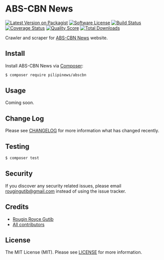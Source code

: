 # ABS-CBN News

[![Latest Version on Packagist][ico-version]][link-packagist]
[![Software License][ico-license]][link-license]
[![Build Status][ico-travis]][link-travis]
[![Coverage Status][ico-scrutinizer]][link-scrutinizer]
[![Quality Score][ico-code-quality]][link-code-quality]
[![Total Downloads][ico-downloads]][link-downloads]

Crawler and scraper for [ABS-CBN News](https://news.abs-cbn.com/) website.

## Install

Install ABS-CBN News via [Composer](https://getcomposer.org):

``` bash
$ composer require pilipinews/abscbn
```

## Usage

Coming soon.

## Change Log

Please see [CHANGELOG][link-changelog] for more information what has changed recently.

## Testing

``` bash
$ composer test
```

## Security

If you discover any security related issues, please email rougingutib@gmail.com instead of using the issue tracker.

## Credits

- [Rougin Royce Gutib][link-author]
- [All contributors][link-contributors]

## License

The MIT License (MIT). Please see [LICENSE][link-license] for more information.

[ico-version]: https://img.shields.io/packagist/v/pilipinews/abscbn.svg?style=flat-square
[ico-license]: https://img.shields.io/badge/license-MIT-brightgreen.svg?style=flat-square
[ico-travis]: https://img.shields.io/travis/pilipinews/abscbn/master.svg?style=flat-square
[ico-scrutinizer]: https://img.shields.io/scrutinizer/coverage/g/pilipinews/abscbn.svg?style=flat-square
[ico-code-quality]: https://img.shields.io/scrutinizer/g/pilipinews/abscbn.svg?style=flat-square
[ico-downloads]: https://img.shields.io/packagist/dt/pilipinews/abscbn.svg?style=flat-square

[link-author]: https://rougin.github.io
[link-changelog]: https://github.com/pilipinews/abscbn/blob/master/CHANGELOG.md
[link-code-quality]: https://scrutinizer-ci.com/g/pilipinews/abscbn
[link-contributors]: https://github.com/pilipinews/abscbn/contributors
[link-downloads]: https://packagist.org/packages/pilipinews/abscbn
[link-license]: https://github.com/pilipinews/abscbn/blob/master/LICENSE.md
[link-packagist]: https://packagist.org/packages/pilipinews/abscbn
[link-scrutinizer]: https://scrutinizer-ci.com/g/pilipinews/abscbn/code-structure
[link-travis]: https://travis-ci.org/pilipinews/abscbn